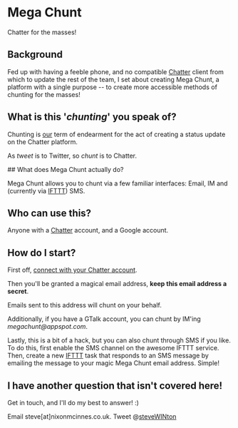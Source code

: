 # Mega Chunt

Chatter for the masses!

## Background

Fed up with having a feeble phone, and no compatible [Chatter](http://www.chatter.com/) client from which to update the rest of the team, I set about creating Mega Chunt, a platform with a single purpose -- to create more accessible methods of chunting for the masses!

## What is this '_chunting_' you speak of?

Chunting is [our](http://www.nixonmcinnes.co.uk/) term of endearment for the act of creating a status update on the Chatter platform.

As _tweet_ is to Twitter, so _chunt_ is to Chatter.

## What does Mega Chunt actually do?

Mega Chunt allows you to chunt via a few familiar interfaces: Email, IM and (currently via [IFTTT](http://ifttt.com/)) SMS.

## Who can use this?

Anyone with a [Chatter](http://www.chatter.com/) account, and a Google account.

## How do I start?

First off, [connect with your Chatter account](http://megachunt.appspot.com/authenticate).

Then you'll be granted a magical email address, __keep this email address a secret__.

Emails sent to this address will chunt on your behalf.

Additionally, if you have a GTalk account, you can chunt by IM'ing _megachunt@appspot.com_.

Lastly, this is a bit of a hack, but you can also chunt through SMS if you like. To do this, first enable the SMS channel on the awesome IFTTT service. Then, create a new [IFTTT](http://ifttt.com/) task that responds to an SMS message by emailing the message to your magic Mega Chunt email address. Simple!

## I have another question that isn't covered here!

Get in touch, and I'll do my best to answer! :)

Email steve[at]nixonmcinnes.co.uk.
Tweet @[steveWINton](http://twitter.com/steveWINton)